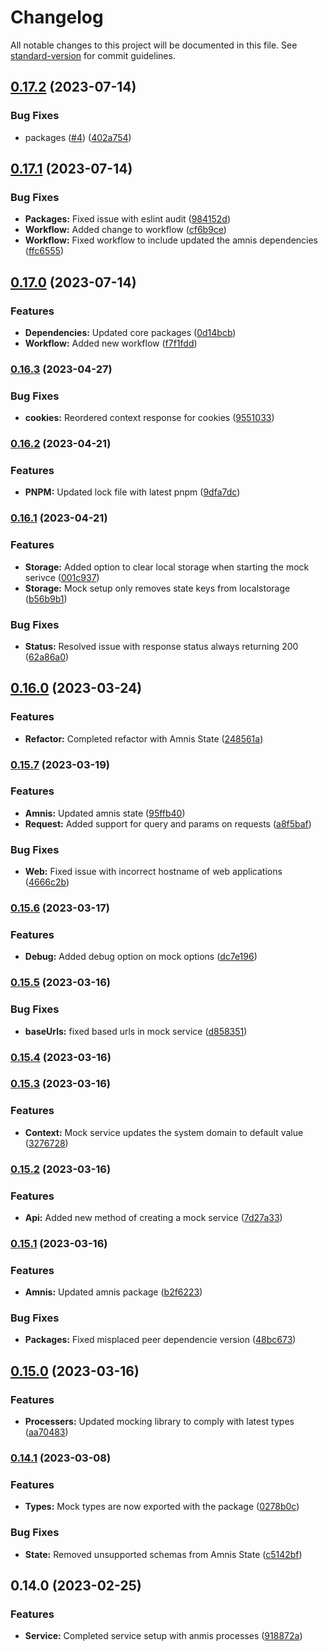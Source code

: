# Changelog

All notable changes to this project will be documented in this file. See [standard-version](https://github.com/conventional-changelog/standard-version) for commit guidelines.

## [0.17.2](https://github.com/amnis-dev/amnis-mock/compare/v0.17.1...v0.17.2) (2023-07-14)


### Bug Fixes

* packages ([#4](https://github.com/amnis-dev/amnis-mock/issues/4)) ([402a754](https://github.com/amnis-dev/amnis-mock/commit/402a754a9c18131fbfc0908a93ce27f18b820758))

## [0.17.1](https://github.com/amnis-dev/amnis-mock/compare/v0.17.0...v0.17.1) (2023-07-14)


### Bug Fixes

* **Packages:** Fixed issue with eslint audit ([984152d](https://github.com/amnis-dev/amnis-mock/commit/984152dd5ee5f29adee19d72b80caeb2c7bf9f65))
* **Workflow:** Added change to workflow ([cf6b9ce](https://github.com/amnis-dev/amnis-mock/commit/cf6b9ce1b27fd1f25d3825cd09aad09e4abc5980))
* **Workflow:** Fixed workflow to include updated the amnis dependencies ([ffc6555](https://github.com/amnis-dev/amnis-mock/commit/ffc6555195203b67ff3786b3243866f1e6bf598b))

## [0.17.0](https://github.com/amnis-dev/amnis-mock/compare/v0.16.3...v0.17.0) (2023-07-14)


### Features

* **Dependencies:** Updated core packages ([0d14bcb](https://github.com/amnis-dev/amnis-mock/commit/0d14bcbf9cb83f80f5342c101593f976c7998fe2))
* **Workflow:** Added new workflow ([f7f1fdd](https://github.com/amnis-dev/amnis-mock/commit/f7f1fddda4c48b98a9ccb73adc188800eb1ae166))

### [0.16.3](https://github.com/amnis-dev/amnis-mock/compare/v0.16.2...v0.16.3) (2023-04-27)


### Bug Fixes

* **cookies:** Reordered context response for cookies ([9551033](https://github.com/amnis-dev/amnis-mock/commit/95510334e2a5d75f63879f440bd33dc88f7e9dd2))

### [0.16.2](https://github.com/amnis-dev/amnis-mock/compare/v0.16.1...v0.16.2) (2023-04-21)


### Features

* **PNPM:** Updated lock file with latest pnpm ([9dfa7dc](https://github.com/amnis-dev/amnis-mock/commit/9dfa7dce58a1561f8f8a58b13def88684b4fe846))

### [0.16.1](https://github.com/amnis-dev/amnis-mock/compare/v0.16.0...v0.16.1) (2023-04-21)


### Features

* **Storage:** Added option to clear local storage when starting the mock serivce ([001c937](https://github.com/amnis-dev/amnis-mock/commit/001c937116e1c48069dfc16c8799094578f9ca03))
* **Storage:** Mock setup only removes state keys from localstorage ([b56b9b1](https://github.com/amnis-dev/amnis-mock/commit/b56b9b1e14f815853eb59cecef3016f50ab51c9a))


### Bug Fixes

* **Status:** Resolved issue with response status always returning 200 ([62a86a0](https://github.com/amnis-dev/amnis-mock/commit/62a86a0c7f76dc2cd8f8df0f495016b69af91e5f))

## [0.16.0](https://github.com/amnis-dev/amnis-mock/compare/v0.15.7...v0.16.0) (2023-03-24)


### Features

* **Refactor:** Completed refactor with Amnis State ([248561a](https://github.com/amnis-dev/amnis-mock/commit/248561a970eebd2bbf9de775b905cb7b27e14e1c))

### [0.15.7](https://github.com/amnis-dev/amnis-mock/compare/v0.15.6...v0.15.7) (2023-03-19)


### Features

* **Amnis:** Updated amnis state ([95ffb40](https://github.com/amnis-dev/amnis-mock/commit/95ffb4067fdc78bee3e5e9d5de82f30b53b925b2))
* **Request:** Added support for query and params on requests ([a8f5baf](https://github.com/amnis-dev/amnis-mock/commit/a8f5bafc84e931f461a2ab818225d5742049ebb6))


### Bug Fixes

* **Web:** Fixed issue with incorrect hostname of web applications ([4666c2b](https://github.com/amnis-dev/amnis-mock/commit/4666c2b6704484def5953b7085bc74f453489004))

### [0.15.6](https://github.com/amnis-dev/amnis-mock/compare/v0.15.5...v0.15.6) (2023-03-17)


### Features

* **Debug:** Added debug option on mock options ([dc7e196](https://github.com/amnis-dev/amnis-mock/commit/dc7e196a3e9ec6ddef1848368015115d53068cda))

### [0.15.5](https://github.com/amnis-dev/amnis-mock/compare/v0.15.4...v0.15.5) (2023-03-16)


### Bug Fixes

* **baseUrls:** fixed based urls in mock service ([d858351](https://github.com/amnis-dev/amnis-mock/commit/d858351e11bbf293efdfc1ca47d4e416712411cb))

### [0.15.4](https://github.com/amnis-dev/amnis-mock/compare/v0.15.3...v0.15.4) (2023-03-16)

### [0.15.3](https://github.com/amnis-dev/amnis-mock/compare/v0.15.2...v0.15.3) (2023-03-16)


### Features

* **Context:** Mock service updates the system domain to default value ([3276728](https://github.com/amnis-dev/amnis-mock/commit/3276728ac546a240232a82354dac4beda8b6985d))

### [0.15.2](https://github.com/amnis-dev/amnis-mock/compare/v0.15.1...v0.15.2) (2023-03-16)


### Features

* **Api:** Added new method of creating a mock service ([7d27a33](https://github.com/amnis-dev/amnis-mock/commit/7d27a3343e068f72e443468f73af11f057ace6cc))

### [0.15.1](https://github.com/amnis-dev/amnis-mock/compare/v0.15.0...v0.15.1) (2023-03-16)


### Features

* **Amnis:** Updated amnis package ([b2f6223](https://github.com/amnis-dev/amnis-mock/commit/b2f62238f7e2378f57d0344397319d135091b793))


### Bug Fixes

* **Packages:** Fixed misplaced peer dependencie version ([48bc673](https://github.com/amnis-dev/amnis-mock/commit/48bc6734f06281a938c41e905bd0a2b4d804eb5d))

## [0.15.0](https://github.com/amnis-dev/amnis-mock/compare/v0.14.1...v0.15.0) (2023-03-16)


### Features

* **Processers:** Updated mocking library to comply with latest types ([aa70483](https://github.com/amnis-dev/amnis-mock/commit/aa7048302c8e33ce7f5839c57a56af260f55e0d6))

### [0.14.1](https://github.com/amnis-dev/amnis-mock/compare/v0.14.0...v0.14.1) (2023-03-08)


### Features

* **Types:** Mock types are now exported with the package ([0278b0c](https://github.com/amnis-dev/amnis-mock/commit/0278b0cbb3ae866c91dac4fc106e41085353c6a1))


### Bug Fixes

* **State:** Removed unsupported schemas from Amnis State ([c5142bf](https://github.com/amnis-dev/amnis-mock/commit/c5142bf8081dcc41870466b2b0f37667d030bf5c))

## 0.14.0 (2023-02-25)


### Features

* **Service:** Completed service setup with anmis processes ([918872a](https://github.com/amnis-dev/amnis-mock/commit/918872a3275790055de7a7498aea17caf86cd43e))
